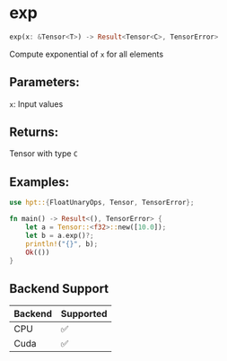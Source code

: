 # exp
```rust
exp(x: &Tensor<T>) -> Result<Tensor<C>, TensorError>
```
Compute exponential of `x` for all elements
## Parameters:
`x`: Input values
## Returns:
Tensor with type `C`
## Examples:
```rust
use hpt::{FloatUnaryOps, Tensor, TensorError};

fn main() -> Result<(), TensorError> {
    let a = Tensor::<f32>::new([10.0]);
    let b = a.exp()?;
    println!("{}", b);
    Ok(())
}
```
## Backend Support
| Backend | Supported |
|---------|-----------|
| CPU     | ✅         |
| Cuda    | ✅        |